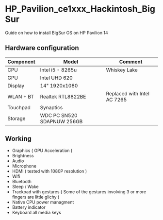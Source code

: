 # HP_Pavilion_ce1xxx_Hackintosh_BigSur
Guide on how to install BigSur OS on HP Pavilion 14 

## Hardware configuration
| Component | Model | Comment |
| --- | --- | --- |
| CPU | Intel i5 - 8265u | Whiskey Lake|
| GPU | Intel UHD 620 | 
| Display | 14" 1920x1080 |
| WLAN + BT | Realtek RTL8822BE | Replaced with Intel AC 7265 |
| Touchpad | Synaptics |
| Storage | WDC PC SN520 SDAPNUW 256GB | 


## Working
+ Graphics ( GPU Acceleration )
+ Brightness
+ Audio
+ Microphone
+ HDMI ( tested with 1080P resolution )
+ Wifi
+ Bluetooth 
+ Sleep / Wake
+ Trackpad with gestures ( Some of the gestures involving 3 or more fingers are little glichy )
+ Native CPU power managment
+ Battery indicator 
+ Keyboard all media keys
